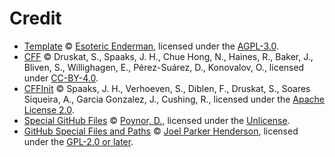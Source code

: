 # Credit

- [Template][template] &copy; [Esoteric Enderman][template-author], licensed under the [AGPL-3.0][template-license].
- [CFF][cff] &copy; Druskat, S., Spaaks, J. H., Chue Hong, N., Haines, R., Baker, J., Bliven, S., Willighagen, E., Pérez-Suárez, D., Konovalov, O., licensed under [CC-BY-4.0][cff-license].
- [CFFInit][cff-init] &copy; Spaaks, J. H., Verhoeven, S., Diblen, F., Druskat, S., Soares Siqueira, A., Garcia Gonzalez, J., Cushing, R., licensed under the [Apache License 2.0][cff-init-license].
- [Special GitHub Files][special-files] &copy; [Poynor, D.][special-files-author], licensed under the [Unlicense][special-files-license].
- [GitHub Special Files and Paths][files-and-paths] &copy; [Joel Parker Henderson][files-and-paths-author], licensed under the [GPL-2.0 or later][files-and-paths-license].

<!-- Link aliases -->

<!-- Credits -->

[template]: https://github.com/esoterictemplates/template
[template-version]: https://github.com/esoterictemplates/template/tree/3.0.0
[template-author]: https://enderman.dev
[template-license]: ../../LICENSE

[cff]: https://doi.org/10.5281/zenodo.5171937
[cff-license]: https://github.com/citation-file-format/citation-file-format/blob/fe1557c387826e4d6b184b4568991b00a0b3ff6e/LICENSE

[cff-init]: https://doi.org/10.5281/zenodo.8224012
[cff-init-license]: https://github.com/citation-file-format/cff-initializer-javascript/blob/48a503ba5f7a45a68d5c72e32a4973d5be0d0551/LICENSE

[special-files]: https://github.com/danpoynor/special-github-files
[special-files-author]: https://danpoynor.com/
[special-files-license]: https://github.com/danpoynor/special-github-files/blob/c1df4123d0fccbb81b157814deac2c922bdc04b8/LICENSE

[files-and-paths]: https://github.com/joelparkerhenderson/github-special-files-and-paths
[files-and-paths-author]: https://github.com/joelparkerhenderson
[files-and-paths-license]: https://github.com/joelparkerhenderson/github-special-files-and-paths/blob/a6c950e149e0d6b8168318205bfc4003d4796222/README.md?plain=1#L322

<!-- Licenses -->
